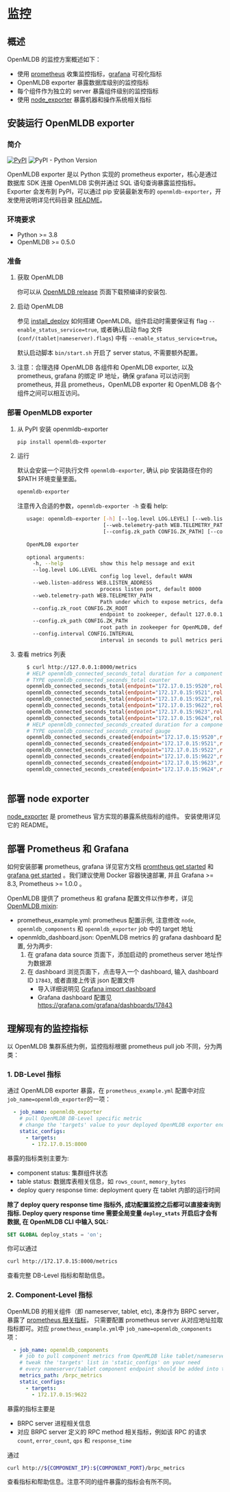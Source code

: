 # 监控

## 概述

OpenMLDB 的监控方案概述如下：

- 使用 [prometheus](https://prometheus.io) 收集监控指标，[grafana](https://grafana.com/oss/grafana/) 可视化指标
- OpenMLDB exporter 暴露数据库级别的监控指标
- 每个组件作为独立的 server 暴露组件级别的监控指标
- 使用 [node_exporter](https://github.com/prometheus/node_exporter) 暴露机器和操作系统相关指标

## 安装运行 OpenMLDB exporter

### 简介

[![PyPI](https://img.shields.io/pypi/v/openmldb-exporter?label=openmldb-exporter)](https://pypi.org/project/openmldb-exporter/)
![PyPI - Python Version](https://img.shields.io/pypi/pyversions/openmldb-exporter?style=flat-square)

OpenMLDB exporter 是以 Python 实现的 prometheus exporter，核心是通过数据库 SDK 连接 OpenMLDB 实例并通过 SQL 语句查询暴露监控指标。Exporter 会发布到 PyPI，可以通过 pip 安装最新发布的 `openmldb-exporter`，开发使用说明详见代码目录 [README](https://github.com/4paradigm/OpenMLDB/tree/main/monitoring)。

### 环境要求

- Python >= 3.8
- OpenMLDB >= 0.5.0

### 准备

1. 获取 OpenMLDB

   你可以从 [OpenMLDB release](https://github.com/4paradigm/OpenMLDB/releases) 页面下载预编译的安装包.

2. 启动 OpenMLDB

   参见 [install_deploy](../deploy/install_deploy.md) 如何搭建 OpenMLDB。组件启动时需要保证有 flag `--enable_status_service=true`, 或者确认启动 flag 文件 (`conf/(tablet|nameserver).flags`) 中有 `--enable_status_service=true`。

   默认启动脚本 `bin/start.sh` 开启了 server status, 不需要额外配置。
   
3. 注意：合理选择 OpenMLDB 各组件和 OpenMLDB exporter, 以及 prometheus, grafana 的绑定 IP 地址，确保 grafana 可以访问到 prometheus, 并且 prometheus，OpenMLDB exporter 和 OpenMLDB 各个组件之间可以相互访问。

### 部署 OpenMLDB exporter

1. 从 PyPI 安装 openmldb-exporter

   ```bash
   pip install openmldb-exporter
   ```

2. 运行

   默认会安装一个可执行文件 `openmldb-exporter`, 确认 pip 安装路径在你的 $PATH 环境变量里面。

   ```bash
   openmldb-exporter
   ```

   注意传入合适的参数，`openmldb-exporter -h` 查看 help:

   ```bash
      usage: openmldb-exporter [-h] [--log.level LOG.LEVEL] [--web.listen-address WEB.LISTEN_ADDRESS]
                               [--web.telemetry-path WEB.TELEMETRY_PATH] [--config.zk_root CONFIG.ZK_ROOT]
                               [--config.zk_path CONFIG.ZK_PATH] [--config.interval CONFIG.INTERVAL]
      
      OpenMLDB exporter
      
      optional arguments:
        -h, --help            show this help message and exit
        --log.level LOG.LEVEL
                              config log level, default WARN
        --web.listen-address WEB.LISTEN_ADDRESS
                              process listen port, default 8000
        --web.telemetry-path WEB.TELEMETRY_PATH
                              Path under which to expose metrics, default metrics
        --config.zk_root CONFIG.ZK_ROOT
                              endpoint to zookeeper, default 127.0.0.1:6181
        --config.zk_path CONFIG.ZK_PATH
                              root path in zookeeper for OpenMLDB, default /
        --config.interval CONFIG.INTERVAL
                              interval in seconds to pull metrics periodically, default 30.0
   
   ```

3. 查看 metrics 列表

   ```bash
      $ curl http://127.0.0.1:8000/metrics
      # HELP openmldb_connected_seconds_total duration for a component conncted time in seconds                              
      # TYPE openmldb_connected_seconds_total counter                                                                        
      openmldb_connected_seconds_total{endpoint="172.17.0.15:9520",role="tablet"} 208834.70900011063                         
      openmldb_connected_seconds_total{endpoint="172.17.0.15:9521",role="tablet"} 208834.70700001717                         
      openmldb_connected_seconds_total{endpoint="172.17.0.15:9522",role="tablet"} 208834.71399998665                         
      openmldb_connected_seconds_total{endpoint="172.17.0.15:9622",role="nameserver"} 208833.70000004768                     
      openmldb_connected_seconds_total{endpoint="172.17.0.15:9623",role="nameserver"} 208831.70900011063                     
      openmldb_connected_seconds_total{endpoint="172.17.0.15:9624",role="nameserver"} 208829.7230000496                      
      # HELP openmldb_connected_seconds_created duration for a component conncted time in seconds                            
      # TYPE openmldb_connected_seconds_created gauge                                                                        
      openmldb_connected_seconds_created{endpoint="172.17.0.15:9520",role="tablet"} 1.6501813860467942e+09                   
      openmldb_connected_seconds_created{endpoint="172.17.0.15:9521",role="tablet"} 1.6501813860495396e+09                   
      openmldb_connected_seconds_created{endpoint="172.17.0.15:9522",role="tablet"} 1.650181386050323e+09                    
      openmldb_connected_seconds_created{endpoint="172.17.0.15:9622",role="nameserver"} 1.6501813860512116e+09               
      openmldb_connected_seconds_created{endpoint="172.17.0.15:9623",role="nameserver"} 1.650181386051238e+09                
      openmldb_connected_seconds_created{endpoint="172.17.0.15:9624",role="nameserver"} 1.6501813860512598e+09               
      
   ```

## 部署 node exporter

[node_exporter](https://github.com/prometheus/node_exporter) 是 prometheus 官方实现的暴露系统指标的组件。 安装使用详见它的 README。


## 部署 Prometheus 和 Grafana

如何安装部署 prometheus, grafana 详见官方文档 [promtheus get started](https://prometheus.io/docs/prometheus/latest/getting_started/) 和 [grafana get started](https://grafana.com/docs/grafana/latest/getting-started/getting-started-prometheus/) 。我们建议使用 Docker 容器快速部署, 并且 Grafana >= 8.3, Prometheus >= 1.0.0 。

OpenMLDB 提供了 prometheus 和 grafana 配置文件以作参考，详见 [OpenMLDB mixin](https://github.com/4paradigm/OpenMLDB/tree/main/monitoring/openmldb_mixin/README.md):

- prometheus_example.yml: prometheus 配置示例, 注意修改 `node`, `openmldb_components` 和 `openmldb_exporter` job 中的 target 地址
- openmldb_dashboard.json: OpenMLDB metrics 的 grafana dashboard 配置, 分为两步:
   1. 在 grafana data source 页面下，添加启动的 prometheus server 地址作为数据源
   2. 在 dashboard 浏览页面下，点击导入一个 dashboard, 输入 dashboard ID `17843`, 或者直接上传该 json 配置文件
      - 导入详细说明见 [Grafana import dashboard](https://grafana.com/docs/grafana/latest/dashboards/manage-dashboards/#import-a-dashboard)
      - Grafana dashboard 配置见 https://grafana.com/grafana/dashboards/17843

## 理解现有的监控指标

以 OpenMLDB 集群系统为例，监控指标根据 prometheus pull job 不同，分为两类：

### 1. DB-Level 指标

通过 OpenMLDB exporter 暴露，在 `prometheus_example.yml` 配置中对应 `job_name=openmldb_exporter`的一项：

   ```yaml
     - job_name: openmldb_exporter
       # pull OpenMLDB DB-Level specific metric
       # change the 'targets' value to your deployed OpenMLDB exporter endpoint
       static_configs:
         - targets:
           - 172.17.0.15:8000
   ```

   暴露的指标类别主要为:

   - component status: 集群组件状态
   - table status: 数据库表相关信息，如 `rows_count`, `memory_bytes`
   - deploy query response time: deployment query 在 tablet 内部的运行时间

   **除了 deploy query response time 指标外, 成功配置监控之后都可以直接查询到指标. Deploy query response time 需要全局变量 `deploy_stats` 开启后才会有数据, 在 OpenMLDB CLI 中输入 SQL:**

   ```sql
   SET GLOBAL deploy_stats = 'on';
   ```

   你可以通过

   ```bash
   curl http://172.17.0.15:8000/metrics
   ```

   查看完整 DB-Level 指标和帮助信息。

### 2. Component-Level 指标

OpenMLDB 的相关组件（即 nameserver, tablet, etc), 本身作为 BRPC server，暴露了 [prometheus 相关指标](https://github.com/apache/incubator-brpc/blob/master/docs/en/bvar.md#export-to-prometheus)， 只需要配置 prometheus server 从对应地址拉取指标即可。对应 `prometheus_example.yml`中 `job_name=openmldb_components` 项：

   ```yaml
     - job_name: openmldb_components
       # job to pull component metrics from OpenMLDB like tablet/nameserver
       # tweak the 'targets' list in 'static_configs' on your need
       # every nameserver/tablet component endpoint should be added into targets
       metrics_path: /brpc_metrics
       static_configs:
         - targets:
           - 172.17.0.15:9622
   ```

   暴露的指标主要是

   - BRPC server 进程相关信息
   - 对应 BRPC server 定义的 RPC method 相关指标，例如该 RPC 的请求 `count`, `error_count`, `qps` 和 `response_time`

   通过

   ```bash
   curl http://${COMPONENT_IP}:${COMPONENT_PORT}/brpc_metrics
   ```

   查看指标和帮助信息。注意不同的组件暴露的指标会有所不同。
